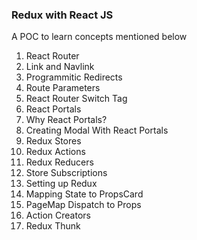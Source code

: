 ### Redux with React JS

A POC to learn concepts mentioned below

1. React Router
2. Link and Navlink
3. Programmitic Redirects
4. Route Parameters
5. React Router Switch Tag
6. React Portals
7. Why React Portals?
8. Creating Modal With React Portals
9. Redux Stores
10. Redux Actions
11. Redux Reducers
12. Store Subscriptions
13. Setting up Redux
14. Mapping State to PropsCard
15. PageMap Dispatch to Props
16. Action Creators
17. Redux Thunk
